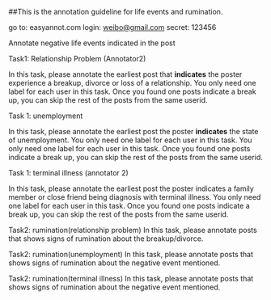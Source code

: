 ##This is the annotation guideline for life events and rumination.

go to: easyannot.com 
login: weibo@gmail.com
secret: 123456

Annotate negative life events indicated in the post

Task1: Relationship Problem (Annotator2)

In this task, please annotate the earliest post that **indicates** the poster experience a breakup, divorce or loss of a relationship.  You only need one label for each user in this task. Once you found one posts indicate a break up, you can skip the rest of the posts from the same userid.

Task 1: unemployment

In this task, please annotate the earliest post the poster **indicates** the state of unemployment.  You only need one label for each user in this task. You only need one label for each user in this task. Once you found one posts indicate a break up, you can skip the rest of the posts from the same userid.

Task 1: terminal illness (annotator 2)

In this task, please annotate the earliest post the poster indicates a family member or close friend being diagnosis with terminal illness.  You only need one label for each user in this task. Once you found one posts indicate a break up, you can skip the rest of the posts from the same userid.


Task2: rumination(relationship problem)
In this task, please annotate posts that shows signs of rumination about the breakup/divorce. 


Task2: rumination(unemployment)
In this task, please annotate posts that shows signs of rumination about the negative event mentioned. 

Task2: rumination(terminal illness)
In this task, please annotate posts that shows signs of rumination about the negative event mentioned. 
